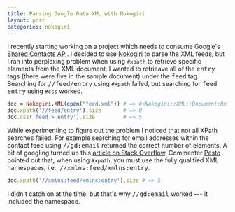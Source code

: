 ```yaml
---
title: Parsing Google Data XML with Nokogiri
layout: post
categories: nokogiri
---
```


I recently starting working on a project which needs to consume Google's
[Shared Contacts
API](http://code.google.com/googleapps/domain/shared_contacts/gdata_shared_contacts_api_reference.html).
I decided to use [Nokogiri](http://nokogiri.org/) to parse the XML
feeds, but I ran into perplexing problem when using <code>#xpath</code>
to retrieve specific elements from the XML document. I wanted to
retrieave all of the <tt>entry</tt> tags (there were five in the
sample document) under the <tt>feed</tt> tag. Searching for
<tt>//feed/entry</tt> using <code>#xpath</code> failed, but
searching for <tt>feed entry</tt> using <code>#css</code> worked.

```ruby
doc = Nokogiri.XML(open("feed.xml")) # => #<Nokogiri::XML::Document:0x...>
doc.xpath('//feed/entry').size       # => 0 
doc.css('feed > entry').size         # => 5
```

While experimenting to figure out the problem I noticed that not all
XPath searches failed. For example searching for email addresses within
the contact feed using <tt>//gd:email</tt> returned the correct
number of elements. A bit of googling turned up this [article on Stack
Overflow](http://stackoverflow.com/questions/1157138/how-can-i-get-nokogiri-to-parse-and-return-an-xml-document).
Commenter [Pesto](http://stackoverflow.com/users/23921/pesto) pointed
out that, when using <code>#xpath</code>, you must use the fully
qualified XML namespaces, i.e., <tt>//xmlns:feed/xmlns:entry</tt>.

```ruby
doc.xpath('//xmlns:feed/xmlns:entry').size # => 5
```

I didn't catch on at the time, but that's why <tt>//gd:email</tt>
worked --- it included the namespace.

